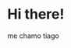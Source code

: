 <!DOCTYPE html>
<html lang="en">
<head>
    <meta charset="UTF-8">
    <meta name="viewport" content="width=device-width, initial-scale=1.0">
    <link rel="stylesheet" href="perfilGit/index.css">
</head>
<body>
    <h1 text-align="center">Hi there!</h1>
    <div text-align="center">
        <p>me chamo tiago</p>
    </div>
</body>
</html>
